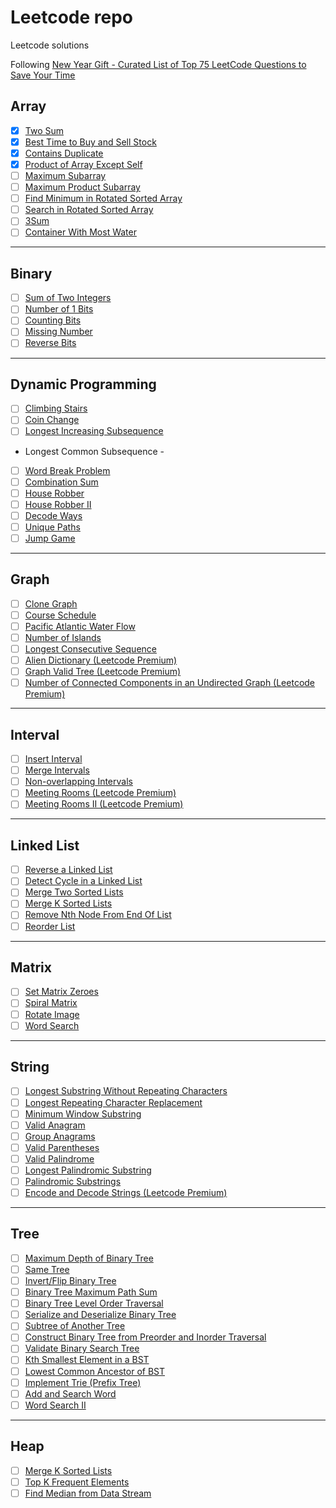 # Leetcode repo
Leetcode solutions

Following [New Year Gift - Curated List of Top 75 LeetCode Questions to Save Your Time](https://www.teamblind.com/post/New-Year-Gift---Curated-List-of-Top-75-LeetCode-Questions-to-Save-Your-Time-OaM1orEU/)

## Array

-[x] [Two Sum](https://leetcode.com/problems/two-sum/)
-[x] [Best Time to Buy and Sell Stock](https://leetcode.com/problems/best-time-to-buy-and-sell-stock/)
-[x] [Contains Duplicate](https://leetcode.com/problems/contains-duplicate/)
-[x] [Product of Array Except Self](https://leetcode.com/problems/product-of-array-except-self/)
-[ ] [Maximum Subarray](https://leetcode.com/problems/maximum-subarray/)
-[ ] [Maximum Product Subarray](https://leetcode.com/problems/maximum-product-subarray/)
-[ ] [Find Minimum in Rotated Sorted Array](https://leetcode.com/problems/find-minimum-in-rotated-sorted-array/)
-[ ] [Search in Rotated Sorted Array](https://leetcode.com/problems/search-in-rotated-sorted-array/)
-[ ] [3Sum](https://leetcode.com/problems/3sum/)
-[ ] [Container With Most Water](https://leetcode.com/problems/container-with-most-water/)

---

## Binary

-[ ] [Sum of Two Integers](https://leetcode.com/problems/sum-of-two-integers/)
-[ ] [Number of 1 Bits](https://leetcode.com/problems/number-of-1-bits/)
-[ ] [Counting Bits](https://leetcode.com/problems/counting-bits/)
-[ ] [Missing Number](https://leetcode.com/problems/missing-number/)
-[ ] [Reverse Bits](https://leetcode.com/problems/reverse-bits/)

---

## Dynamic Programming

-[ ] [Climbing Stairs](https://leetcode.com/problems/climbing-stairs/)
-[ ] [Coin Change](https://leetcode.com/problems/coin-change/)
-[ ] [Longest Increasing Subsequence](https://leetcode.com/problems/longest-increasing-subsequence/)
- Longest Common Subsequence -
-[ ] [Word Break Problem](https://leetcode.com/problems/word-break/)
-[ ] [Combination Sum](https://leetcode.com/problems/combination-sum-iv/)
-[ ] [House Robber](https://leetcode.com/problems/house-robber/)
-[ ] [House Robber II](https://leetcode.com/problems/house-robber-ii/)
-[ ] [Decode Ways](https://leetcode.com/problems/decode-ways/)
-[ ] [Unique Paths](https://leetcode.com/problems/unique-paths/)
-[ ] [Jump Game](https://leetcode.com/problems/jump-game/)

---

## Graph

-[ ] [Clone Graph](https://leetcode.com/problems/clone-graph/)
-[ ] [Course Schedule](https://leetcode.com/problems/course-schedule/)
-[ ] [Pacific Atlantic Water Flow](https://leetcode.com/problems/pacific-atlantic-water-flow/)
-[ ] [Number of Islands](https://leetcode.com/problems/number-of-islands/)
-[ ] [Longest Consecutive Sequence](https://leetcode.com/problems/longest-consecutive-sequence/)
-[ ] [Alien Dictionary (Leetcode Premium)](https://leetcode.com/problems/alien-dictionary/)
-[ ] [Graph Valid Tree (Leetcode Premium)](https://leetcode.com/problems/graph-valid-tree/)
-[ ] [Number of Connected Components in an Undirected Graph (Leetcode Premium)](https://leetcode.com/problems/number-of-connected-components-in-an-undirected-graph/)

---

## Interval

-[ ] [Insert Interval](https://leetcode.com/problems/insert-interval/)
-[ ] [Merge Intervals](https://leetcode.com/problems/merge-intervals/)
-[ ] [Non-overlapping Intervals](https://leetcode.com/problems/non-overlapping-intervals/)
-[ ] [Meeting Rooms (Leetcode Premium)](https://leetcode.com/problems/meeting-rooms/)
-[ ] [Meeting Rooms II (Leetcode Premium)](https://leetcode.com/problems/meeting-rooms-ii/)

---

## Linked List

-[ ] [Reverse a Linked List](https://leetcode.com/problems/reverse-linked-list/)
-[ ] [Detect Cycle in a Linked List](https://leetcode.com/problems/linked-list-cycle/)
-[ ] [Merge Two Sorted Lists](https://leetcode.com/problems/merge-two-sorted-lists/)
-[ ] [Merge K Sorted Lists](https://leetcode.com/problems/merge-k-sorted-lists/)
-[ ] [Remove Nth Node From End Of List](https://leetcode.com/problems/remove-nth-node-from-end-of-list/)
-[ ] [Reorder List](https://leetcode.com/problems/reorder-list/)

---

## Matrix

-[ ] [Set Matrix Zeroes](https://leetcode.com/problems/set-matrix-zeroes/)
-[ ] [Spiral Matrix](https://leetcode.com/problems/spiral-matrix/)
-[ ] [Rotate Image](https://leetcode.com/problems/rotate-image/)
-[ ] [Word Search](https://leetcode.com/problems/word-search/)

---

## String

-[ ] [Longest Substring Without Repeating Characters](https://leetcode.com/problems/longest-substring-without-repeating-characters/)
-[ ] [Longest Repeating Character Replacement](https://leetcode.com/problems/longest-repeating-character-replacement/)
-[ ] [Minimum Window Substring](https://leetcode.com/problems/minimum-window-substring/)
-[ ] [Valid Anagram](https://leetcode.com/problems/valid-anagram/)
-[ ] [Group Anagrams](https://leetcode.com/problems/group-anagrams/)
-[ ] [Valid Parentheses](https://leetcode.com/problems/valid-parentheses/)
-[ ] [Valid Palindrome](https://leetcode.com/problems/valid-palindrome/)
-[ ] [Longest Palindromic Substring](https://leetcode.com/problems/longest-palindromic-substring/)
-[ ] [Palindromic Substrings](https://leetcode.com/problems/palindromic-substrings/)
-[ ] [Encode and Decode Strings (Leetcode Premium)](https://leetcode.com/problems/encode-and-decode-strings/)

---

## Tree

-[ ] [Maximum Depth of Binary Tree](https://leetcode.com/problems/maximum-depth-of-binary-tree/)
-[ ] [Same Tree](https://leetcode.com/problems/same-tree/)
-[ ] [Invert/Flip Binary Tree](https://leetcode.com/problems/invert-binary-tree/)
-[ ] [Binary Tree Maximum Path Sum](https://leetcode.com/problems/binary-tree-maximum-path-sum/)
-[ ] [Binary Tree Level Order Traversal](https://leetcode.com/problems/binary-tree-level-order-traversal/)
-[ ] [Serialize and Deserialize Binary Tree](https://leetcode.com/problems/serialize-and-deserialize-binary-tree/)
-[ ] [Subtree of Another Tree](https://leetcode.com/problems/subtree-of-another-tree/)
-[ ] [Construct Binary Tree from Preorder and Inorder Traversal](https://leetcode.com/problems/construct-binary-tree-from-preorder-and-inorder-traversal/)
-[ ] [Validate Binary Search Tree](https://leetcode.com/problems/validate-binary-search-tree/)
-[ ] [Kth Smallest Element in a BST](https://leetcode.com/problems/kth-smallest-element-in-a-bst/)
-[ ] [Lowest Common Ancestor of BST](https://leetcode.com/problems/lowest-common-ancestor-of-a-binary-search-tree/)
-[ ] [Implement Trie (Prefix Tree)](https://leetcode.com/problems/implement-trie-prefix-tree/)
-[ ] [Add and Search Word](https://leetcode.com/problems/add-and-search-word-data-structure-design/)
-[ ] [Word Search II](https://leetcode.com/problems/word-search-ii/)

---

## Heap

-[ ] [Merge K Sorted Lists](https://leetcode.com/problems/merge-k-sorted-lists/)
-[ ] [Top K Frequent Elements](https://leetcode.com/problems/top-k-frequent-elements/)
-[ ] [Find Median from Data Stream](https://leetcode.com/problems/find-median-from-data-stream/)
